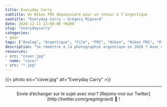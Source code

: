 ```yaml
---
title: Everyday Carry
subtitle: Un Nikon FM2 dépoussiéré pour un retour à l’argentique
seotitle: "Everyday Carry — Grégory Mignard"
date: 2020-12-11 13:00:00 +0200
slug: "everydaycarry"
categories:
- gear
tags: ["Analog", "Argentique", "Film", "FM2", "Nikon", "Nikon FM2", "Olympus XA", "Kodak", "Fujifilm", "Kodak Portra", "Portra 400", "400H", "Tri X"]
description: "Se remettre à la photographie argentique en 2020 ? Avec quel appareil photo ? Quels films ? 1er retour d’expérience."
resources:
- src: "cover.jpg"
  name: "cover"
- src: "*.jpg"
---
```



{{< photo src="cover.jpg" alt="Everyday Carry" >}}

***

<center>Envie d’échanger sur le sujet avec moi ? [Rejoins-moi sur Twitter](http://twitter.com/gregmignard) 🐥 !</center>
